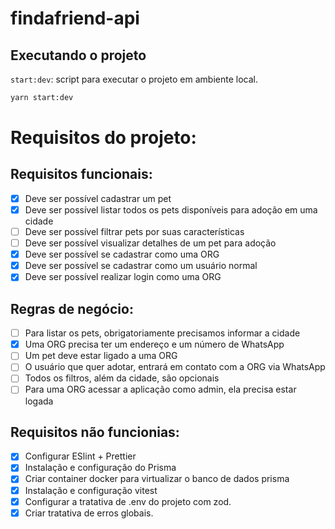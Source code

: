 # findafriend-api

## Executando o projeto

`start:dev`: script para executar o projeto em ambiente local.

```sh
yarn start:dev
```

# Requisitos do projeto:

## Requisitos funcionais:

- [x] Deve ser possível cadastrar um pet
- [x] Deve ser possível listar todos os pets disponíveis para adoção em uma cidade
- [ ] Deve ser possível filtrar pets por suas características
- [ ] Deve ser possível visualizar detalhes de um pet para adoção
- [x] Deve ser possível se cadastrar como uma ORG
- [x] Deve ser possível se cadastrar como um usuário normal
- [x] Deve ser possível realizar login como uma ORG

## Regras de negócio:

- [ ] Para listar os pets, obrigatoriamente precisamos informar a cidade
- [x] Uma ORG precisa ter um endereço e um número de WhatsApp
- [ ] Um pet deve estar ligado a uma ORG
- [ ] O usuário que quer adotar, entrará em contato com a ORG via WhatsApp
- [ ] Todos os filtros, além da cidade, são opcionais
- [ ] Para uma ORG acessar a aplicação como admin, ela precisa estar logada

## Requisitos não funcionias:

- [x] Configurar ESlint + Prettier
- [x] Instalação e configuração do Prisma
- [x] Criar container docker para virtualizar o banco de dados prisma
- [x] Instalação e configuração vitest
- [x] Configurar a tratativa de .env do projeto com zod.
- [x] Criar tratativa de erros globais.
